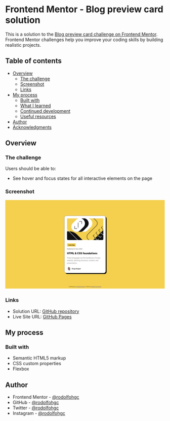 # Frontend Mentor - Blog preview card solution

This is a solution to the [Blog preview card challenge on Frontend Mentor](https://www.frontendmentor.io/challenges/blog-preview-card-ckPaj01IcS). Frontend Mentor challenges help you improve your coding skills by building realistic projects. 

## Table of contents

- [Overview](#overview)
  - [The challenge](#the-challenge)
  - [Screenshot](#screenshot)
  - [Links](#links)
- [My process](#my-process)
  - [Built with](#built-with)
  - [What I learned](#what-i-learned)
  - [Continued development](#continued-development)
  - [Useful resources](#useful-resources)
- [Author](#author)
- [Acknowledgments](#acknowledgments)

## Overview

### The challenge

Users should be able to:

- See hover and focus states for all interactive elements on the page

### Screenshot

![Desktop screenshot](screenshots/screenshot-desktop.jpeg)

### Links

- Solution URL: [GitHub repository](https://github.com/rodolfohgc/blog-preview-card)
- Live Site URL: [GitHub Pages](https://rodolfohgc.github.io/blog-preview-card/)

## My process

### Built with

- Semantic HTML5 markup
- CSS custom properties
- Flexbox

## Author

- Frontend Mentor - [@rodolfohgc](https://www.frontendmentor.io/profile/rodolfohgc)
- GitHub - [@rodolfohgc](https://github.com/rodolfohgc)
- Twitter - [@rodolfohgc](https://twitter.com/rodolfohgc)
- Instagram - [@rodolfohgc](https://www.instagram.com/rodolfohgc/)
